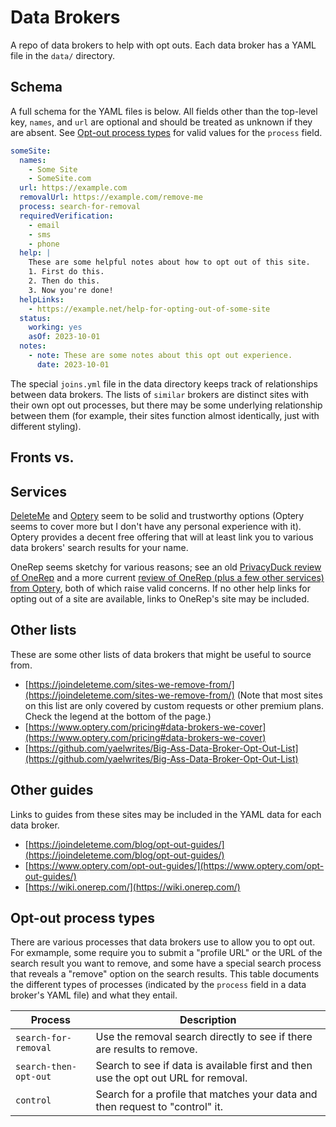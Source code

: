 # Data Brokers

A repo of data brokers to help with opt outs. Each data broker has a YAML file in the `data/` directory.

## Schema

A full schema for the YAML files is below. All fields other than the top-level key, `names`, and `url` are optional and should be treated as unknown if they are absent. See [Opt-out process types](#opt-out-process-types) for valid values for the `process` field.

```yaml
someSite:
  names:
    - Some Site
    - SomeSite.com
  url: https://example.com
  removalUrl: https://example.com/remove-me
  process: search-for-removal
  requiredVerification:
    - email
    - sms
    - phone
  help: |
    These are some helpful notes about how to opt out of this site.
    1. First do this.
    2. Then do this.
    3. Now you're done!
  helpLinks:
    - https://example.net/help-for-opting-out-of-some-site
  status:
    working: yes
    asOf: 2023-10-01
  notes:
    - note: These are some notes about this opt out experience.
      date: 2023-10-01
```

The special `joins.yml` file in the data directory keeps track of relationships between data brokers. The lists of `similar` brokers are distinct sites with their own opt out processes, but there may be some underlying relationship between them (for example, their sites function almost identically, just with different styling).

## Fronts vs. 

## Services

[DeleteMe](https://joindeleteme.com/) and [Optery](https://www.optery.com/) seem to be solid and trustworthy options (Optery seems to cover more but I don't have any personal experience with it). Optery provides a decent free offering that will at least link you to various data brokers' search results for your name.

OneRep seems sketchy for various reasons; see an old [PrivacyDuck review of OneRep](https://web.archive.org/web/20210727095131/https://www.privacyduck.com/comparisons/privacyduck-vs-onerep-com-the-eastern-european-privacy-company/) and a more current [review of OneRep (plus a few other services) from Optery](https://www.optery.com/can-we-trust-onerep-helloprivacy-dataseal-and-brandyourself/), both of which raise valid concerns. If no other help links for opting out of a site are available, links to OneRep's site may be included.

## Other lists

These are some other lists of data brokers that might be useful to source from.

* [https://joindeleteme.com/sites-we-remove-from/](https://joindeleteme.com/sites-we-remove-from/) (Note that most sites on this list are only covered by custom requests or other premium plans. Check the legend at the bottom of the page.)
* [https://www.optery.com/pricing#data-brokers-we-cover](https://www.optery.com/pricing#data-brokers-we-cover)
* [https://github.com/yaelwrites/Big-Ass-Data-Broker-Opt-Out-List](https://github.com/yaelwrites/Big-Ass-Data-Broker-Opt-Out-List)

## Other guides

Links to guides from these sites may be included in the YAML data for each data broker.

* [https://joindeleteme.com/blog/opt-out-guides/](https://joindeleteme.com/blog/opt-out-guides/)
* [https://www.optery.com/opt-out-guides/](https://www.optery.com/opt-out-guides/)
* [https://wiki.onerep.com/](https://wiki.onerep.com/)

## Opt-out process types

There are various processes that data brokers use to allow you to opt out. For exmample, some require you to submit a "profile URL" or the URL of the search result you want to remove, and some have a special search process that reveals a "remove" option on the search results. This table documents the different types of processes (indicated by the `process` field in a data broker's YAML file) and what they entail.

| Process | Description |
| ------- | ----------- |
| `search-for-removal` | Use the removal search directly to see if there are results to remove. |
| `search-then-opt-out` | Search to see if data is available first and then use the opt out URL for removal. |
| `control` | Search for a profile that matches your data and then request to "control" it. |

